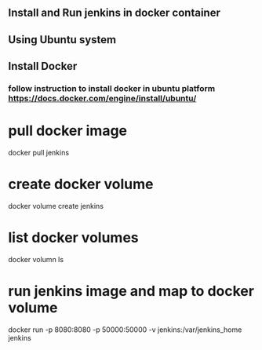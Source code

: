 ## Install and Run jenkins in docker container 

## Using Ubuntu system
## Install Docker
### follow instruction to install docker in ubuntu platform https://docs.docker.com/engine/install/ubuntu/

# pull docker image
docker pull jenkins

# create docker volume
docker volume create jenkins

# list docker volumes
docker volumn ls

# run jenkins image and map to docker volume
docker run -p 8080:8080 -p 50000:50000 -v jenkins:/var/jenkins_home jenkins
